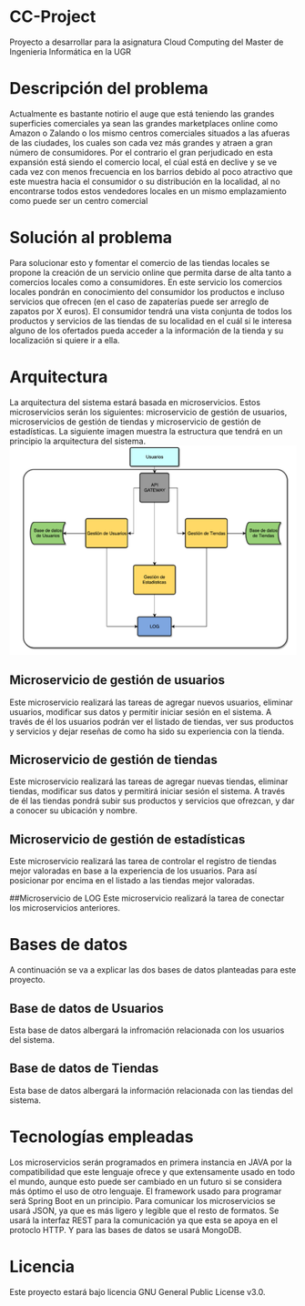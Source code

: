 # CC-Project
Proyecto a desarrollar para la asignatura Cloud Computing del Master de Ingenieria Informática en la UGR

# Descripción del problema

Actualmente es bastante notirio el auge que está teniendo las grandes superficies comerciales ya sean las grandes marketplaces online como Amazon o Zalando o los mismo centros comerciales situados a las afueras de las ciudades, los cuales son cada vez más grandes y atraen a gran número de consumidores. Por el contrario el gran perjudicado en esta expansión está siendo el comercio local, el cúal está en declive y se ve cada vez con menos frecuencia en los barrios debido al poco atractivo que este muestra hacia el consumidor o su distribución en la localidad, al no encontrarse todos estos vendedores locales en un mismo emplazamiento como puede ser un centro comercial 

# Solución al problema

Para solucionar esto y fomentar el comercio de las tiendas locales se propone la creación de un servicio online que permita darse de alta tanto a comercios locales como a consumidores. En este servicio los comercios locales pondrán en conocimiento del consumidor los productos e incluso servicios que ofrecen (en el caso de zapaterías puede ser arreglo de zapatos por X euros). El consumidor tendrá una vista conjunta de todos los productos y servicios de las tiendas de su localidad en el cuál si le interesa alguno de los ofertados pueda acceder a la información de la tienda y su localización si quiere ir a ella.

# Arquitectura 

La arquitectura del sistema estará basada en microservicios. Estos microservicios serán los siguientes: microservicio de gestión de usuarios, microservicios de gestión de tiendas y microservicio de gestión de estadísticas. La siguiente imagen muestra la estructura que tendrá en un principio la arquitectura del sistema.
![](docs/imagenes/arquitecturaSistema.png)

## Microservicio de gestión de usuarios
Este microservicio realizará las tareas de agregar nuevos usuarios, eliminar usuarios, modificar sus datos y permitir iniciar sesión en el sistema. A través de él los usuarios podrán ver el listado de tiendas, ver sus productos y servicios y dejar reseñas de como ha sido su experiencia con la tienda.

## Microservicio de gestión de tiendas
Este microservicio realizará las tareas de agregar nuevas tiendas, eliminar tiendas, modificar sus datos y permitirá iniciar sesión el sistema. A  través de él las tiendas pondrá subir sus productos y servicios que ofrezcan, y dar a conocer su ubicación y nombre.

## Microservicio de gestión de estadísticas
Este microservicio realizará las tarea de controlar el registro de tiendas mejor valoradas en base a la experiencia de los usuarios. Para así posicionar por encima en el listado a las tiendas mejor valoradas.

##Microservicio de LOG
Este microservicio realizará la tarea de conectar los microservicios anteriores.

# Bases de datos

A continuación se va a explicar las dos bases de datos planteadas para este proyecto.

## Base de datos de Usuarios
Esta base de datos albergará la infromación relacionada con los usuarios del sistema.

## Base de datos de Tiendas
Esta base de datos albergará la información relacionada con las tiendas del sistema.

# Tecnologías empleadas
Los microservicios serán programados en primera instancia en JAVA por la compatibilidad que este lenguaje ofrece y que extensamente usado en todo el mundo, aunque esto puede ser cambiado en un futuro si se considera más óptimo el uso de otro lenguaje. El framework usado para programar será Spring Boot en un principio. Para comunicar los microservicios se usará JSON, ya que es más ligero y legible que el resto de formatos. Se usará la interfaz REST para la comunicación ya que esta se apoya en el protoclo HTTP. Y para las bases de datos se usará MongoDB.

# Licencia
Este proyecto estará bajo licencia GNU General Public License v3.0.

